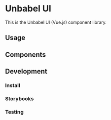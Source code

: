 # Unbabel UI

This is the Unbabel UI (Vue.js) component library.

## Usage
## Components
## Development
### Install
### Storybooks
### Testing
